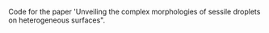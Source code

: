 Code for the paper 'Unveiling the complex morphologies of sessile droplets on heterogeneous surfaces".
